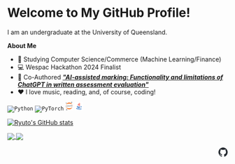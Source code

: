 # Welcome to My GitHub Profile!

I am an undergraduate at the University of Queensland.

**About Me**

- 🏫 Studying Computer Science/Commerce (Machine Learning/Finance)
- 💻 Wespac Hackathon 2024 Finalist
- 📜 Co-Authored [___"AI-assisted marking: Functionality and limitations of ChatGPT in written assessment evaluation"___](https://doi.org/10.14742/ajet.9463)
- ❤️ I love music, reading, and, of course, coding!

<code><img height="20" alt="Python" src="https://s3.dualstack.us-east-2.amazonaws.com/pythondotorg-assets/media/files/python-logo-only.svg"></code>
<code><img height="20" alt="PyTorch" src="https://raw.githubusercontent.com/pytorch/pytorch/daa3ffe0ebff58577b8db964447b6abc6de53a25/docs/source/_static/img/pytorch-logo-flame.svg"></code>
<code><img height="20" alt="Jupyter Notebook" src="https://raw.githubusercontent.com/jupyter/jupyter.github.io/c2cc8ace8aa4cb26864d28f1be0b76be9403739e/assets/homepage/main-logo.svg"></code>
<code><img height="20" alt="Java" src="images/icons8-java-logo.svg"></code>



[![Ryuto's GitHub stats](https://github-readme-stats.vercel.app/api?username=selinuntius40)](https://github.com/anuraghazra/github-readme-stats)

<!--<img align="center" src="https://github-readme-stats.vercel.app/api/top-langs/?username=selinuntius40&layout=compact&theme=buefy&hide_border=true" /></a> -->

<a href="https://github.com/anuraghazra/github-readme-stats">
  <img align="center" src="https://github-readme-stats.vercel.app/api/pin/?username=selinuntius40&repo=PatternAnalysis-2024&theme=buefy" />
</a>
<a href="https://github.com/anuraghazra/anuraghazra.github.io">
  <img align="center" src="https://github-readme-stats.vercel.app/api/pin/?username=WilliamMercado&repo=DECO3801_The_R6&theme=buefy" />
</a>

<br />
<br />

<a href="https://github.com/selinuntius40">
  <img align="right" alt="Ryuto's GitHub Page" width="21px" src="images/github-mark.svg" />
</a>